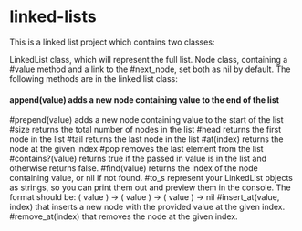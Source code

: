 # linked-lists
This is a linked list project which contains two classes:

LinkedList class, which will represent the full list.
Node class, containing a #value method and a link to the #next_node, set both as nil by default.
The following methods are in the linked list class:

#### append(value) adds a new node containing value to the end of the list
#prepend(value) adds a new node containing value to the start of the list
#size returns the total number of nodes in the list
#head returns the first node in the list
#tail returns the last node in the list
#at(index) returns the node at the given index
#pop removes the last element from the list
#contains?(value) returns true if the passed in value is in the list and otherwise returns false.
#find(value) returns the index of the node containing value, or nil if not found.
#to_s represent your LinkedList objects as strings, so you can print them out and preview them in the console. The format should be: ( value ) -> ( value ) -> ( value ) -> nil
#insert_at(value, index) that inserts a new node with the provided value at the given index.
#remove_at(index) that removes the node at the given index.